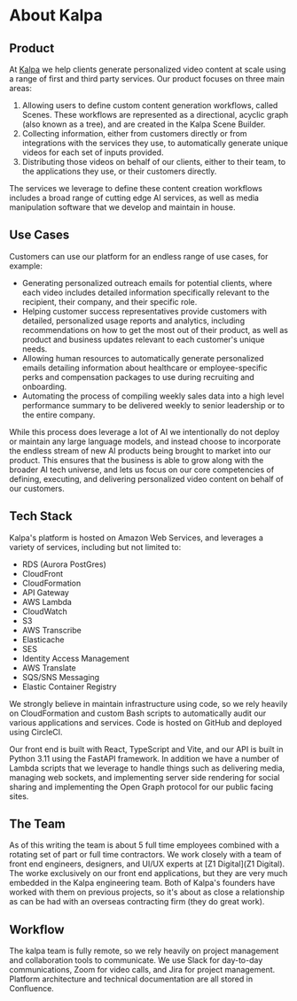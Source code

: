 # About Kalpa

## Product
At [Kalpa](https://www.kalpa.com) we help clients generate personalized video content at scale using a range of first and third party services. Our product focuses on three main areas:
1. Allowing users to define custom content generation workflows, called Scenes. These workflows are represented as a directional, acyclic graph (also known as a tree), and are created in the Kalpa Scene Builder.
2. Collecting information, either from customers directly or from integrations with the services they use, to automatically generate unique videos for each set of inputs provided.
3. Distributing those videos on behalf of our clients, either to their team, to the applications they use, or their customers directly.

The services we leverage to define these content creation workflows includes a broad range of cutting edge AI services, as well as media manipulation software that we develop and maintain in house.

## Use Cases
Customers can use our platform for an endless range of use cases, for example:
- Generating personalized outreach emails for potential clients, where each video includes detailed information specifically relevant to the recipient, their company, and their specific role.
- Helping customer success representatives provide customers with detailed, personalized usage reports and analytics, including recommendations on how to get the most out of their product, as well as product and business updates relevant to each customer's unique needs.
- Allowing human resources to automatically generate personalized emails detailing information about healthcare or employee-specific perks and compensation packages to use during recruiting and onboarding.
- Automating the process of compiling weekly sales data into a high level performance summary to be delivered weekly to senior leadership or to the entire company.

While this process does leverage a lot of AI we intentionally do not deploy or maintain any large language models, and instead choose to incorporate the endless stream of new AI products being brought to market into our product. This ensures that the business is able to grow along with the broader AI tech universe, and lets us focus on our core competencies of defining, executing, and delivering personalized video content on behalf of our customers.

## Tech Stack
Kalpa's platform is hosted on Amazon Web Services, and leverages a variety of services, including but not limited to:
- RDS (Aurora PostGres)
- CloudFront
- CloudFormation
- API Gateway
- AWS Lambda
- CloudWatch
- S3
- AWS Transcribe
- Elasticache
- SES
- Identity Access Management
- AWS Translate
- SQS/SNS Messaging
- Elastic Container Registry

We strongly believe in maintain infrastructure using code, so we rely heavily on CloudFormation and custom Bash scripts to automatically audit our various applications and services. Code is hosted on GitHub and deployed using CircleCI.

Our front end is built with React, TypeScript and Vite, and our API is built in Python 3.11 using the FastAPI framework. In addition we have a number of Lambda scripts that we leverage to handle things such as delivering media, managing web sockets, and implementing server side rendering for social sharing and implementing the Open Graph protocol for our public facing sites.

## The Team
As of this writing the team is about 5 full time employees combined with a rotating set of part or full time contractors. We work closely with a team of front end engineers, designers, and UI/UX experts at [Z1 Digital](Z1 Digital). The worke exclusively on our front end applications, but they are very much embedded in the Kalpa engineering team. Both of Kalpa's founders have worked with them on previous projects, so it's about as close a relationship as can be had with an overseas contracting firm (they do great work).

## Workflow
The kalpa team is fully remote, so we rely heavily on project management and collaboration tools to communicate. We use Slack for day-to-day communications, Zoom for video calls, and Jira for project management. Platform architecture and technical documentation are all stored in Confluence.
